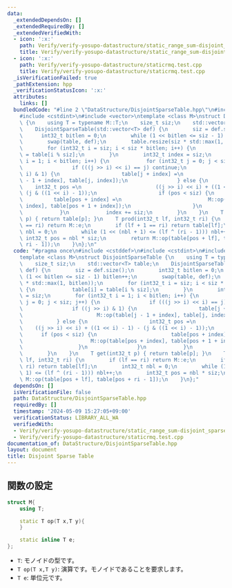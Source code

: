 ```yaml
---
data:
  _extendedDependsOn: []
  _extendedRequiredBy: []
  _extendedVerifiedWith:
  - icon: ':x:'
    path: Verify/verify-yosupo-datastructure/static_range_sum-disjoint_sparse_table.test.cpp
    title: Verify/verify-yosupo-datastructure/static_range_sum-disjoint_sparse_table.test.cpp
  - icon: ':x:'
    path: Verify/verify-yosupo-datastructure/staticrmq.test.cpp
    title: Verify/verify-yosupo-datastructure/staticrmq.test.cpp
  _isVerificationFailed: true
  _pathExtension: hpp
  _verificationStatusIcon: ':x:'
  attributes:
    links: []
  bundledCode: "#line 2 \"DataStructure/DisjointSparseTable.hpp\"\n#include <cstddef>\n\
    #include <cstdint>\n#include <vector>\ntemplate <class M>\nstruct DisjointSparseTable\
    \ {\n    using T = typename M::T;\n    size_t siz;\n    std::vector<T> table;\n\
    \    DisjointSparseTable(std::vector<T> def) {\n        siz = def.size();\n  \
    \      int32_t bitlen = 0;\n        while (1 << bitlen <= siz - 1) bitlen++;\n\
    \        swap(table, def);\n        table.resize(siz * std::max(1, bitlen));\n\
    \        for (int32_t i = siz; i < siz * bitlen; i++) {\n            table[i]\
    \ = table[i % siz];\n        }\n        int32_t index = siz;\n        for (int32_t\
    \ i = 1; i < bitlen; i++) {\n            for (int32_t j = 0; j < siz; j++) {\n\
    \                if (((j >> i) << i) == j) continue;\n                if ((j >>\
    \ i) & 1) {\n                    table[j + index] =\n                        M::op(table[j\
    \ - 1 + index], table[j, index]);\n                } else {\n                \
    \    int32_t pos =\n                        ((j >> i) << i) + ((1 << i) - 1) -\
    \ (j & ((1 << i) - 1));\n                    if (pos < siz) {\n              \
    \          table[pos + index] =\n                            M::op(table[pos +\
    \ index], table[pos + 1 + index]);\n                    }\n                }\n\
    \            }\n            index += siz;\n        }\n    }\n    T get(int32_t\
    \ p) { return table[p]; }\n    T prod(int32_t lf, int32_t ri) {\n        if (lf\
    \ == ri) return M::e;\n        if (lf + 1 == ri) return table[lf];\n        int32_t\
    \ nbl = 0;\n        while (1 << (nbl + 1) <= (lf ^ (ri - 1))) nbl++;\n       \
    \ int32_t pos = nbl * siz;\n        return M::op(table[pos + lf], table[pos +\
    \ ri - 1]);\n    }\n};\n"
  code: "#pragma once\n#include <cstddef>\n#include <cstdint>\n#include <vector>\n\
    template <class M>\nstruct DisjointSparseTable {\n    using T = typename M::T;\n\
    \    size_t siz;\n    std::vector<T> table;\n    DisjointSparseTable(std::vector<T>\
    \ def) {\n        siz = def.size();\n        int32_t bitlen = 0;\n        while\
    \ (1 << bitlen <= siz - 1) bitlen++;\n        swap(table, def);\n        table.resize(siz\
    \ * std::max(1, bitlen));\n        for (int32_t i = siz; i < siz * bitlen; i++)\
    \ {\n            table[i] = table[i % siz];\n        }\n        int32_t index\
    \ = siz;\n        for (int32_t i = 1; i < bitlen; i++) {\n            for (int32_t\
    \ j = 0; j < siz; j++) {\n                if (((j >> i) << i) == j) continue;\n\
    \                if ((j >> i) & 1) {\n                    table[j + index] =\n\
    \                        M::op(table[j - 1 + index], table[j, index]);\n     \
    \           } else {\n                    int32_t pos =\n                    \
    \    ((j >> i) << i) + ((1 << i) - 1) - (j & ((1 << i) - 1));\n              \
    \      if (pos < siz) {\n                        table[pos + index] =\n      \
    \                      M::op(table[pos + index], table[pos + 1 + index]);\n  \
    \                  }\n                }\n            }\n            index += siz;\n\
    \        }\n    }\n    T get(int32_t p) { return table[p]; }\n    T prod(int32_t\
    \ lf, int32_t ri) {\n        if (lf == ri) return M::e;\n        if (lf + 1 ==\
    \ ri) return table[lf];\n        int32_t nbl = 0;\n        while (1 << (nbl +\
    \ 1) <= (lf ^ (ri - 1))) nbl++;\n        int32_t pos = nbl * siz;\n        return\
    \ M::op(table[pos + lf], table[pos + ri - 1]);\n    }\n};"
  dependsOn: []
  isVerificationFile: false
  path: DataStructure/DisjointSparseTable.hpp
  requiredBy: []
  timestamp: '2024-05-09 15:27:05+09:00'
  verificationStatus: LIBRARY_ALL_WA
  verifiedWith:
  - Verify/verify-yosupo-datastructure/static_range_sum-disjoint_sparse_table.test.cpp
  - Verify/verify-yosupo-datastructure/staticrmq.test.cpp
documentation_of: DataStructure/DisjointSparseTable.hpp
layout: document
title: Disjoint Sparse Table
---
```


## 関数の設定
```cpp
struct M{
    using T;

    static T op(T x,T y){
    }

    static inline T e;
};
```
* `T`: モノイドの型です。
* `T op(T x,T y)`: 演算です。モノイドであることを要求します。
* `T e`: 単位元です。